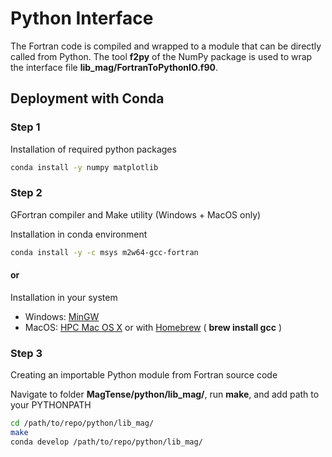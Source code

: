# Python Interface

The Fortran code is compiled and wrapped to a module that can be directly called from Python. The tool **f2py** of the NumPy package is used to wrap the interface file **lib_mag/FortranToPythonIO.f90**.

## Deployment with Conda

### Step 1

Installation of required python packages

```bash
conda install -y numpy matplotlib
```

### Step 2

GFortran compiler and Make utility (Windows + MacOS only)

Installation in conda environment

```bash
conda install -y -c msys m2w64-gcc-fortran
```

#### or

Installation in your system

- Windows: [MinGW](https://gcc.gnu.org/wiki/GFortranBinaries#Windows)
- MacOS: [HPC Mac OS X](http://hpc.sourceforge.net/) or with [Homebrew](https://brew.sh/) ( **brew install gcc** )

### Step 3

Creating an importable Python module from Fortran source code

Navigate to folder **MagTense/python/lib_mag/**, run **make**, and add path to your PYTHONPATH

```bash
cd /path/to/repo/python/lib_mag/
make
conda develop /path/to/repo/python/lib_mag/
```
